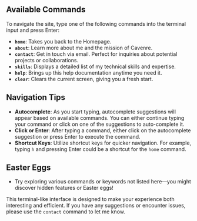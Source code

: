 ## Available Commands
To navigate the site, type one of the following commands into the terminal input and press Enter:

- **`home`**: Takes you back to the Homepage.
- **`about`**: Learn more about me and the mission of Cavenre.
- **`contact`**: Get in touch via email. Perfect for inquiries about potential projects or collaborations.
- **`skills`**: Displays a detailed list of my technical skills and expertise.
- **`help`**: Brings up this help documentation anytime you need it.
- **`clear`**: Clears the current screen, giving you a fresh start.

## Navigation Tips
- **Autocomplete**: As you start typing, autocomplete suggestions will appear based on available commands. You can either continue typing your command or click on one of the suggestions to auto-complete it.
- **Click or Enter**: After typing a command, either click on the autocomplete suggestion or press Enter to execute the command.
- **Shortcut Keys**: Utilize shortcut keys for quicker navigation. For example, typing `h` and pressing Enter could be a shortcut for the `home` command.

## Easter Eggs
- Try exploring various commands or keywords not listed here—you might discover hidden features or Easter eggs!

This terminal-like interface is designed to make your experience both interesting and efficient. If you have any suggestions or encounter issues, please use the `contact` command to let me know.
